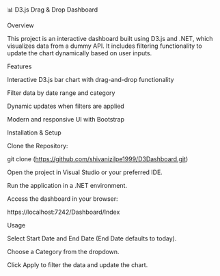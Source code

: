 📊 D3.js Drag & Drop Dashboard

Overview

This project is an interactive dashboard built using D3.js and .NET, which visualizes data from a dummy API. It includes filtering functionality to update the chart dynamically based on user inputs.

Features

Interactive D3.js bar chart with drag-and-drop functionality

Filter data by date range and category

Dynamic updates when filters are applied

Modern and responsive UI with Bootstrap

Installation & Setup

Clone the Repository:

git clone (https://github.com/shivanizilpe1999/D3Dashboard.git)


Open the project in Visual Studio or your preferred IDE.

Run the application in a .NET environment.

Access the dashboard in your browser:

https://localhost:7242/Dashboard/Index

Usage

Select Start Date and End Date (End Date defaults to today).

Choose a Category from the dropdown.

Click Apply to filter the data and update the chart.
